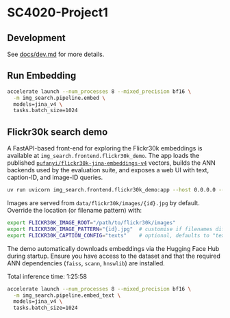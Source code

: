 # SC4020-Project1

## Development

See [docs/dev.md](docs/dev.md) for more details.

## Run Embedding

```sh
accelerate launch --num_processes 8 --mixed_precision bf16 \
  -m img_search.pipeline.embed \
  models=jina_v4 \
  tasks.batch_size=1024
```

## Flickr30k search demo

A FastAPI-based front-end for exploring the Flickr30k embeddings is available at
`img_search.frontend.flickr30k_demo`. The app loads the published
[`pufanyi/flickr30k-jina-embeddings-v4`](https://huggingface.co/datasets/pufanyi/flickr30k-jina-embeddings-v4)
vectors, builds the ANN backends used by the evaluation suite, and exposes a web
UI with text, caption-ID, and image-ID queries.

```sh
uv run uvicorn img_search.frontend.flickr30k_demo:app --host 0.0.0.0 --port 8000
```

Images are served from `data/flickr30k/images/{id}.jpg` by default. Override the
location (or filename pattern) with:

```sh
export FLICKR30K_IMAGE_ROOT="/path/to/flickr30k/images"
export FLICKR30K_IMAGE_PATTERN="{id}.jpg"  # customise if filenames differ
export FLICKR30K_CAPTION_CONFIG="texts"    # optional, defaults to "texts" (alias "text")
```

The demo automatically downloads embeddings via the Hugging Face Hub during
startup. Ensure you have access to the dataset and that the required ANN
dependencies (`faiss`, `scann`, `hnswlib`) are installed.

Total inference time: 1:25:58

```sh
accelerate launch --num_processes 8 --mixed_precision bf16 \
  -m img_search.pipeline.embed_text \
  models=jina_v4 \
  tasks.batch_size=1024
```
